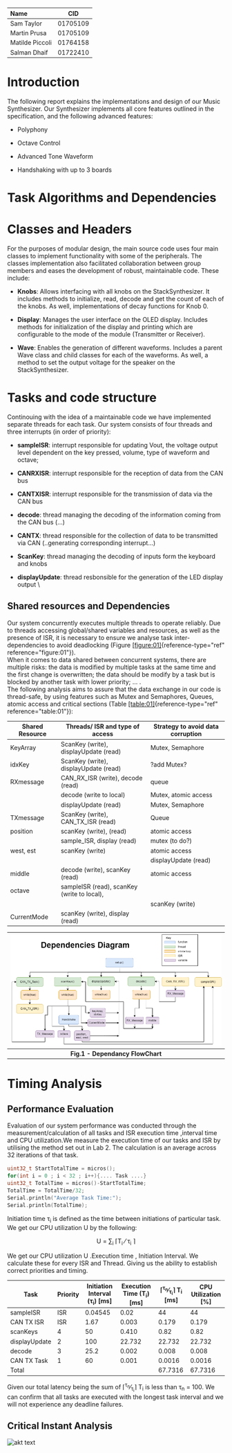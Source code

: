 
| Name | CID|
| :--- | ---- |
|Sam Taylor  | 01705109 |
|Martin Prusa | 01705109 |
|Matilde Piccoli | 01764158 |
|Salman Dhaif | 01722410 |

# Introduction

The following report explains the implementations and design of our
Music Synthesizer. Our Synthesizer implements all core features outlined
in the specification, and the following advanced features:

-   Polyphony

-   Octave Control

-   Advanced Tone Waveform

-   Handshaking with up to 3 boards

# Task Algorithms and Dependencies

# Classes and Headers

For the purposes of modular design, the main source code uses four main
classes to implement functionality with some of the peripherals. The
classes implementation also facilitated collaboration between group
members and eases the development of robust, maintainable code. These
include:

-   **Knobs**: Allows interfacing with all knobs on the
    StackSynthesizer. It includes methods to initialize, read, decode
    and get the count of each of the knobs. As well, implementations of
    decay functions for Knob 0.

-   **Display**: Manages the user interface on the OLED display.
    Includes methods for initialization of the display and printing
    which are configurable to the mode of the module (Transmitter or
    Receiver).

-   **Wave**: Enables the generation of different waveforms. Includes a
    parent Wave class and child classes for each of the waveforms. As
    well, a method to set the output voltage for the speaker on the
    StackSynthesizer.

# Tasks and code structure

Continouing with the idea of a maintainable code we have implemented separate threads for each task. Our system consists of four threads and three interrupts (in order of
priority):

-   **sampleISR**: interrupt responsible for updating Vout, the voltage
    output level dependent on the key pressed, volume, type of waveform
    and octave;

-   **CANRXISR**: interrupt responsible for the reception of data from
    the CAN bus

-   **CANTXISR**: interrupt responsible for the transmission of data via
    the CAN bus

-   **decode**: thread managing the decoding of the information coming
    from the CAN bus (\...)

-   **CANTX**: thread responsible for the collection of data to be
    transmitted via CAN (..generating corresponding interrupt\...)

-   **ScanKey**: thread managing the decoding of inputs form the
    keyboard and knobs

-   **displayUpdate**: thread resbonsible for the generation of the LED
    display output
\

## Shared resources and Dependencies

Our system concurrently executes multiple threads to operate reliably.
Due to threads accessing global/shared variables and resources, as well
as the presence of ISR, it is necessary to ensure we analyse task
inter-dependencies to avoid deadlocking
(Figure [\[figure:01\]](#figure:01){reference-type="ref"
reference="figure:01"}).\
When it comes to data shared between concurrent systems, there are
multiple risks: the data is modified by multiple tasks at the same time
and the first change is overwritten; the data should be modify by a task
but is blocked by another task with lower priority; \... .\
The following analysis aims to assure that the data exchange in our code
is thread-safe, by using features such as Mutex and Semaphores, Queues,
atomic access and critical sections
(Table [\[table:01\]](#table:01){reference-type="ref"
reference="table:01"}):

| **Shared Resource** | **Threads/ ISR and type of access**                   | **Strategy to avoid data corruption** |
|-----------------------|------------------------------------------------------------------|-----------------------------------|
| KeyArray              | ScanKey (write), displayUpdate (read)                            | Mutex, Semaphore                  |
| idxKey                | ScanKey (write), displayUpdate (read)                            | ?add Mutex?                       |
| RXmessage             | CAN_RX_ISR (write), decode (read)  | queue                             |
|                       | decode (write to local)                                          | Mutex, atomic access              |
|                       | displayUpdate (read)                                             | Mutex, Semaphore                  |
| TXmessage             | ScanKey (write), CAN_TX_ISR (read) | Queue                             |
| position              | scanKey (write), (read)                                          | atomic access                     |
|                       | sample_ISR, display (read)                        | mutex (to do?)                    |
| west, est             | scanKey (write)                                                  | atomic access                     |
|                       |                                                                  | displayUpdate (read)              | mutex (to do?) |
| middle                | decode (write), scanKey (read)                                   | atomic access                     |
| octave                | sampleISR (read), scanKey (write to local),                      |                                   |
|                       |                                                                  | scanKey (write)                   | atomic access  |
| CurrentMode           | scanKey (write), display (read)                                  |                                   |

|![Dependencies](resources/Dependencies.png)|
|:--:|
| <b>Fig.1 - Dependancy FlowChart</b>|

# Timing Analysis

## Performance Evaluation

Evaluation of our system performance was conducted through the measurement/calculation of all tasks and ISR execution time ,interval time and CPU utilization.We measure the execution time of our tasks and ISR by utilising the method set out in Lab 2. The calculation is an average across 32 iterations of that task.

```cpp 
uint32_t StartTotalTime = micros();
for(int i = 0 ; i < 32 ; i++){.... Task ....}
uint32_t TotalTime = micros()-StartTotalTime;
TotalTime = TotalTime/32;
Serial.println("Average Task Time:");
Serial.println(TotalTime);
```

Initiation time &tau;<sub>i</sub> is defined as the time between initiations of particular task. We get our CPU utilization U by the following: 

<center>
U = &sum;<sub>i</sub> &lceil;T<sub>i</sub> &#8260; &tau;<sub>i</sub> &rceil;
</center>

We get our CPU utilization U .Execution time , Initiation Interval. We calculate these for every ISR and Thread. Giving us the ability to establish correct priorities and timing.

| Task | Priority | Initiation Interval (&tau;<sub>i</sub>) [ms] | Execution Time (T<sub>i</sub>) [ms]| &lceil;<sup>&tau;<sub>n</sub></sup>&#8260;<sub>&tau;<sub>i</sub></sub>&rceil; T<sub>i</sub> [ms]| CPU Utilization [%]|
|-------------------|-----|-----------|---------|---------|--------|
sampleISR           | ISR | 0.04545   | 0.02    |  44     | 44     | 
CAN TX ISR          | ISR | 1.67      | 0.003   |  0.179  | 0.179  | 
scanKeys            | 4   | 50        | 0.410   | 0.82    | 0.82   |
displayUpdate       | 2   | 100       | 22.732  | 22.732  | 22.732 | 
decode              | 3   | 25.2      | 0.002   |  0.008  | 0.008  | 
CAN TX Task         | 1   | 60        | 0.001   | 0.0016  | 0.0016 | 
Total               |     |           |         | 67.7316 | 67.7316|

Given our total latency being the sum of &lceil;<sup>&tau;<sub>n</sub></sup>&#8260;<sub>&tau;<sub>i</sub></sub>&rceil; T<sub>i</sub> is less than &tau;<sub>n</sub> = 100. We can confirm that all tasks are executed with the longest task interval and we will not experience any deadline failures.


## Critical Instant Analysis
![akt text](/resources/tl.PNG)
